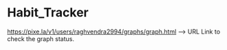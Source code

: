 # Habit_Tracker
https://pixe.la/v1/users/raghvendra2994/graphs/graph.html --> URL Link to check the graph status.
